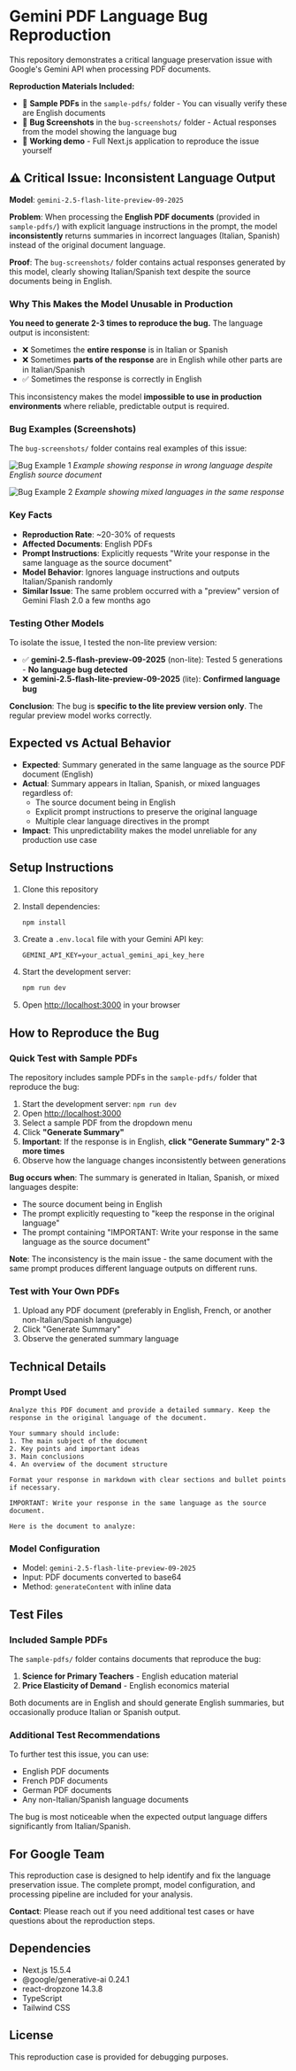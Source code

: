 # Gemini PDF Language Bug Reproduction

This repository demonstrates a critical language preservation issue with Google's Gemini API when processing PDF documents.

**Reproduction Materials Included:**

- 📄 **Sample PDFs** in the `sample-pdfs/` folder - You can visually verify these are English documents
- 📸 **Bug Screenshots** in the `bug-screenshots/` folder - Actual responses from the model showing the language bug
- 🔧 **Working demo** - Full Next.js application to reproduce the issue yourself

## ⚠️ Critical Issue: Inconsistent Language Output

**Model**: `gemini-2.5-flash-lite-preview-09-2025`

**Problem**: When processing the **English PDF documents** (provided in `sample-pdfs/`) with explicit language instructions in the prompt, the model **inconsistently** returns summaries in incorrect languages (Italian, Spanish) instead of the original document language.

**Proof**: The `bug-screenshots/` folder contains actual responses generated by this model, clearly showing Italian/Spanish text despite the source documents being in English.

### Why This Makes the Model Unusable in Production

**You need to generate 2-3 times to reproduce the bug.** The language output is inconsistent:

- ❌ Sometimes the **entire response** is in Italian or Spanish
- ❌ Sometimes **parts of the response** are in English while other parts are in Italian/Spanish
- ✅ Sometimes the response is correctly in English

This inconsistency makes the model **impossible to use in production environments** where reliable, predictable output is required.

### Bug Examples (Screenshots)

The `bug-screenshots/` folder contains real examples of this issue:

![Bug Example 1](bug-screenshots/gemini-bug-1.png)
_Example showing response in wrong language despite English source document_

![Bug Example 2](bug-screenshots/gemini-bug-2.png)
_Example showing mixed languages in the same response_

### Key Facts

- **Reproduction Rate**: ~20-30% of requests
- **Affected Documents**: English PDFs
- **Prompt Instructions**: Explicitly requests "Write your response in the same language as the source document"
- **Model Behavior**: Ignores language instructions and outputs Italian/Spanish randomly
- **Similar Issue**: The same problem occurred with a "preview" version of Gemini Flash 2.0 a few months ago

### Testing Other Models

To isolate the issue, I tested the non-lite preview version:

- ✅ **gemini-2.5-flash-preview-09-2025** (non-lite): Tested 5 generations - **No language bug detected**
- ❌ **gemini-2.5-flash-lite-preview-09-2025** (lite): **Confirmed language bug**

**Conclusion**: The bug is **specific to the lite preview version only**. The regular preview model works correctly.

## Expected vs Actual Behavior

- **Expected**: Summary generated in the same language as the source PDF document (English)
- **Actual**: Summary appears in Italian, Spanish, or mixed languages regardless of:
  - The source document being in English
  - Explicit prompt instructions to preserve the original language
  - Multiple clear language directives in the prompt
- **Impact**: This unpredictability makes the model unreliable for any production use case

## Setup Instructions

1. Clone this repository
2. Install dependencies:

   ```bash
   npm install
   ```

3. Create a `.env.local` file with your Gemini API key:

   ```
   GEMINI_API_KEY=your_actual_gemini_api_key_here
   ```

4. Start the development server:

   ```bash
   npm run dev
   ```

5. Open [http://localhost:3000](http://localhost:3000) in your browser

## How to Reproduce the Bug

### Quick Test with Sample PDFs

The repository includes sample PDFs in the `sample-pdfs/` folder that reproduce the bug:

1. Start the development server: `npm run dev`
2. Open [http://localhost:3000](http://localhost:3000)
3. Select a sample PDF from the dropdown menu
4. Click **"Generate Summary"**
5. **Important**: If the response is in English, **click "Generate Summary" 2-3 more times**
6. Observe how the language changes inconsistently between generations

**Bug occurs when**: The summary is generated in Italian, Spanish, or mixed languages despite:

- The source document being in English
- The prompt explicitly requesting to "keep the response in the original language"
- The prompt containing "IMPORTANT: Write your response in the same language as the source document"

**Note**: The inconsistency is the main issue - the same document with the same prompt produces different language outputs on different runs.

### Test with Your Own PDFs

1. Upload any PDF document (preferably in English, French, or another non-Italian/Spanish language)
2. Click "Generate Summary"
3. Observe the generated summary language

## Technical Details

### Prompt Used

```
Analyze this PDF document and provide a detailed summary. Keep the response in the original language of the document.

Your summary should include:
1. The main subject of the document
2. Key points and important ideas
3. Main conclusions
4. An overview of the document structure

Format your response in markdown with clear sections and bullet points if necessary.

IMPORTANT: Write your response in the same language as the source document.

Here is the document to analyze:
```

### Model Configuration

- Model: `gemini-2.5-flash-lite-preview-09-2025`
- Input: PDF documents converted to base64
- Method: `generateContent` with inline data

## Test Files

### Included Sample PDFs

The `sample-pdfs/` folder contains documents that reproduce the bug:

1. **Science for Primary Teachers** - English education material
2. **Price Elasticity of Demand** - English economics material

Both documents are in English and should generate English summaries, but occasionally produce Italian or Spanish output.

### Additional Test Recommendations

To further test this issue, you can use:

- English PDF documents
- French PDF documents
- German PDF documents
- Any non-Italian/Spanish language documents

The bug is most noticeable when the expected output language differs significantly from Italian/Spanish.

## For Google Team

This reproduction case is designed to help identify and fix the language preservation issue. The complete prompt, model configuration, and processing pipeline are included for your analysis.

**Contact**: Please reach out if you need additional test cases or have questions about the reproduction steps.

## Dependencies

- Next.js 15.5.4
- @google/generative-ai 0.24.1
- react-dropzone 14.3.8
- TypeScript
- Tailwind CSS

## License

This reproduction case is provided for debugging purposes.
